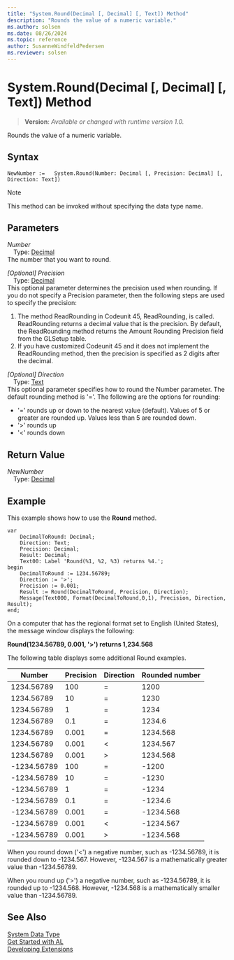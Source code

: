 ```yaml
---
title: "System.Round(Decimal [, Decimal] [, Text]) Method"
description: "Rounds the value of a numeric variable."
ms.author: solsen
ms.date: 08/26/2024
ms.topic: reference
author: SusanneWindfeldPedersen
ms.reviewer: solsen
---
```

[//]: # (START>DO_NOT_EDIT)
[//]: # (IMPORTANT:Do not edit any of the content between here and the END>DO_NOT_EDIT.)
[//]: # (Any modifications should be made in the .xml files in the ModernDev repo.)
# System.Round(Decimal [, Decimal] [, Text]) Method
> **Version**: _Available or changed with runtime version 1.0._

Rounds the value of a numeric variable.


## Syntax
```AL
NewNumber :=   System.Round(Number: Decimal [, Precision: Decimal] [, Direction: Text])
```
> [!NOTE]
> This method can be invoked without specifying the data type name.
## Parameters
*Number*  
&emsp;Type: [Decimal](../decimal/decimal-data-type.md)  
The number that you want to round.  

*[Optional] Precision*  
&emsp;Type: [Decimal](../decimal/decimal-data-type.md)  
This optional parameter determines the precision used when rounding. If you do not specify a Precision parameter, then the following steps are used to specify the precision:
1.  The method ReadRounding in Codeunit 45, ReadRounding, is called. ReadRounding returns a decimal value that is the precision. By default, the ReadRounding method returns the Amount Rounding Precision field from the GLSetup table.
2.  If you have customized Codeunit 45 and it does not implement the ReadRounding method, then the precision is specified as 2 digits after the decimal.  

*[Optional] Direction*  
&emsp;Type: [Text](../text/text-data-type.md)  
This optional parameter specifies how to round the Number parameter. The default rounding method is '='. The following are the options for rounding:
-   '=' rounds up or down to the nearest value (default). Values of 5 or greater are rounded up. Values less than 5 are rounded down.
-   '\>' rounds up
-   '\<' rounds down  


## Return Value
*NewNumber*  
&emsp;Type: [Decimal](../decimal/decimal-data-type.md)  



[//]: # (IMPORTANT: END>DO_NOT_EDIT)

## Example

This example shows how to use the **Round** method.
 
```al
var
    DecimalToRound: Decimal;
    Direction: Text;
    Precision: Decimal;
    Result: Decimal;
    Text00: Label 'Round(%1, %2, %3) returns %4.';
begin
    DecimalToRound := 1234.56789;  
    Direction := '>';  
    Precision := 0.001;  
    Result := Round(DecimalToRound, Precision, Direction);  
    Message(Text000, Format(DecimalToRound,0,1), Precision, Direction, Result);  
end;
```  

On a computer that has the regional format set to English \(United States\), the message window displays the following:  

**Round\(1234.56789, 0.001, '>'\) returns 1,234.568**  

The following table displays some additional Round examples.  

|Number|Precision|Direction|Rounded number|  
|------------|---------------|---------------|--------------------|  
|1234.56789|100|=|1200|  
|1234.56789|10|=|1230|  
|1234.56789|1|=|1234|  
|1234.56789|0.1|=|1234.6|  
|1234.56789|0.001|=|1234.568|  
|1234.56789|0.001|\<|1234.567|  
|1234.56789|0.001|>|1234.568|  
|-1234.56789|100|=|-1200|  
|-1234.56789|10|=|-1230|  
|-1234.56789|1|=|-1234|  
|-1234.56789|0.1|=|-1234.6|  
|-1234.56789|0.001|=|-1234.568|  
|-1234.56789|0.001|\<|-1234.567|  
|-1234.56789|0.001|>|-1234.568|  

When you round down \('\<'\) a negative number, such as -1234.56789, it is rounded down to -1234.567. However, -1234.567 is a mathematically greater value than -1234.56789.  

When you round up \('>'\) a negative number, such as -1234.56789, it is rounded up to -1234.568. However, -1234.568 is a mathematically smaller value than -1234.56789.  


## See Also

[System Data Type](system-data-type.md)  
[Get Started with AL](../../devenv-get-started.md)  
[Developing Extensions](../../devenv-dev-overview.md)
